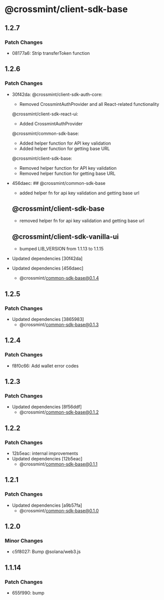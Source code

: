 # @crossmint/client-sdk-base

## 1.2.7

### Patch Changes

-   08177a6: Strip transferToken function

## 1.2.6

### Patch Changes

-   30f42da: @crossmint/client-sdk-auth-core:

    -   Removed CrossmintAuthProvider and all React-related functionality

    @crossmint/client-sdk-react-ui:

    -   Added CrossmintAuthProvider

    @crossmint/common-sdk-base:

    -   Added helper function for API key validation
    -   Added helper function for getting base URL

    @crossmint/client-sdk-base:

    -   Removed helper function for API key validation
    -   Removed helper function for getting base URL

-   456daec: ## @crossmint/common-sdk-base

    -   added helper fn for api key validation and getting base url

    ## @crossmint/client-sdk-base

    -   removed helper fn for api key validation and getting base url

    ## @crossmint/client-sdk-vanilla-ui

    -   bumped LIB_VERSION from 1.1.13 to 1.1.15

-   Updated dependencies [30f42da]
-   Updated dependencies [456daec]
    -   @crossmint/common-sdk-base@0.1.4

## 1.2.5

### Patch Changes

-   Updated dependencies [3865983]
    -   @crossmint/common-sdk-base@0.1.3

## 1.2.4

### Patch Changes

-   f8f0c66: Add wallet error codes

## 1.2.3

### Patch Changes

-   Updated dependencies [8f56ddf]
    -   @crossmint/common-sdk-base@0.1.2

## 1.2.2

### Patch Changes

-   12b5eac: internal improvements
-   Updated dependencies [12b5eac]
    -   @crossmint/common-sdk-base@0.1.1

## 1.2.1

### Patch Changes

-   Updated dependencies [a9b57fa]
    -   @crossmint/common-sdk-base@0.1.0

## 1.2.0

### Minor Changes

-   c5f8027: Bump @solana/web3.js

## 1.1.14

### Patch Changes

-   655f990: bump
